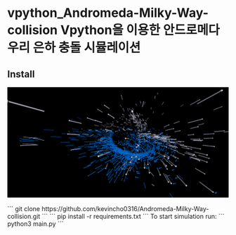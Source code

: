 # vpython_Andromeda-Milky-Way-collision         Vpython을 이용한 안드로메다 우리 은하 충돌 시뮬레이션 
## Install     
<p align="center">
  <img src="demo/Andromeda-Milky-Way-collision.png" width=700><br/>
</p>
```
git clone https://github.com/kevincho0316/Andromeda-Milky-Way-collision.git
```
```
pip install -r requirements.txt
```
To start simulation run:
```
python3 main.py
```
